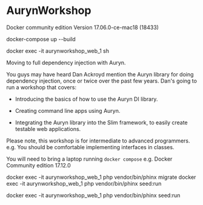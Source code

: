# AurynWorkshop


Docker community edition Version 17.06.0-ce-mac18 (18433)


docker-compose up --build


docker exec -it aurynworkshop_web_1 sh



Moving to full dependency injection with Auryn.

You guys may have heard Dan Ackroyd mention the Auryn library for doing dependency injection, once or twice over the past few years. Dan's going to run a workshop that covers:

* Introducing the basics of how to use the Auryn DI library.

* Creating command line apps using Auryn.

* Integrating the Auryn library into the Slim framework, to easily create testable web applications.

Please note, this workshop is for intermediate to advanced programmers. e.g. You should be comfortable implementing interfaces in classes.

You will need to bring a laptop running `docker compose` e.g. Docker Community edition 17.12.0




docker exec -it aurynworkshop_web_1 php vendor/bin/phinx migrate
docker exec -it aurynworkshop_web_1 php vendor/bin/phinx seed:run

docker exec -it aurynworkshop_web_1 php vendor/bin/phinx seed:run